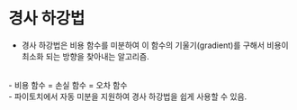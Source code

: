 # 경사 하강법

- 경사 하강법은 비용 함수를 미분하여 이 함수의 기울기(gradient)를 구해서 비용이 최소화 되는 방향을 찾아내는 알고리즘.
<br>
- 비용 함수 = 손실 함수 = 오차 함수
<br>
- 파이토치에서 자동 미분을 지원하여 경사 하강법을 쉽게 사용할 수 있음.
